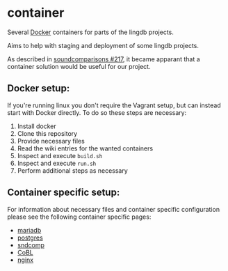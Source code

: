 # container
Several [Docker](https://www.docker.com/) containers for parts of the lingdb projects.

Aims to help with staging and deployment of some lingdb projects.

As described in [soundcomparisons #217](https://github.com/lingdb/soundcomparisons/issues/217),
it became apparant that a container solution would be useful for our project.

## Docker setup:
If you're running linux you don't require the Vagrant setup, but can instead start with Docker directly.
To do so these steps are necessary:

1. Install docker
2. Clone this repository
3. Provide necessary files
4. Read the wiki entries for the wanted containers
4. Inspect and execute `build.sh`
5. Inspect and execute `run.sh`
6. Perform additional steps as necessary

## Container specific setup:
For information about necessary files and container specific configuration please see the following container specific pages:

* [mariadb](../../wiki/mariadb)
* [postgres](../../wiki/postgres)
* [sndcomp](../../wiki/sndcomp)
* [CoBL](../../wiki/cobl)
* [nginx](../../wiki/nginx)
